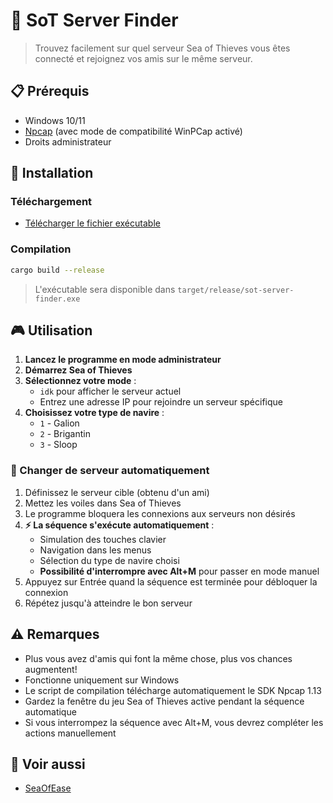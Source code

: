 # 🌊 SoT Server Finder

> Trouvez facilement sur quel serveur Sea of Thieves vous êtes connecté et rejoignez vos amis sur le même serveur.

## 📋 Prérequis

- Windows 10/11
- [Npcap](https://npcap.com/dist/npcap-1.72.exe) (avec mode de compatibilité WinPCap activé)
- Droits administrateur

## 🚀 Installation

### Téléchargement
- [Télécharger le fichier exécutable](https://github.com/xxcodianxx/sot-server-finder/releases/download/0.1.0/sot-server-finder.exe)

### Compilation
```bash
cargo build --release
```
> L'exécutable sera disponible dans `target/release/sot-server-finder.exe`

## 🎮 Utilisation

1. **Lancez le programme en mode administrateur**
2. **Démarrez Sea of Thieves**
3. **Sélectionnez votre mode** :
   - `idk` pour afficher le serveur actuel
   - Entrez une adresse IP pour rejoindre un serveur spécifique
4. **Choisissez votre type de navire** :
   - `1` - Galion
   - `2` - Brigantin 
   - `3` - Sloop

### 🔄 Changer de serveur automatiquement

1. Définissez le serveur cible (obtenu d'un ami)
2. Mettez les voiles dans Sea of Thieves
3. Le programme bloquera les connexions aux serveurs non désirés
4. **⚡ La séquence s'exécute automatiquement** :
   - Simulation des touches clavier
   - Navigation dans les menus
   - Sélection du type de navire choisi
   - **Possibilité d'interrompre avec Alt+M** pour passer en mode manuel
5. Appuyez sur Entrée quand la séquence est terminée pour débloquer la connexion
6. Répétez jusqu'à atteindre le bon serveur

## ⚠️ Remarques

- Plus vous avez d'amis qui font la même chose, plus vos chances augmentent!
- Fonctionne uniquement sur Windows
- Le script de compilation télécharge automatiquement le SDK Npcap 1.13
- Gardez la fenêtre du jeu Sea of Thieves active pendant la séquence automatique
- Si vous interrompez la séquence avec Alt+M, vous devrez compléter les actions manuellement

## 🔗 Voir aussi
- [SeaOfEase](https://github.com/Saeryhz/SeaOfEase)